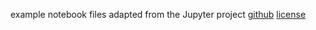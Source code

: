 example notebook files adapted from the Jupyter project
[github](https://github.com/jupyter/notebook/tree/main/docs/source/examples/Notebook)
[license](https://github.com/jupyter/notebook/blob/main/LICENSE)
